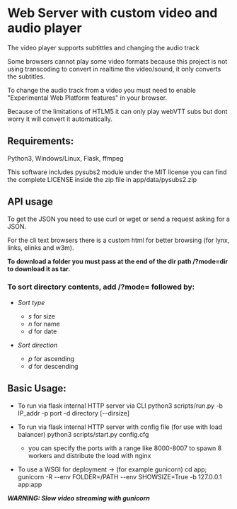 # Web Server with custom video and audio player #


The video player supports subtittles and changing the audio track

Some browsers cannot play some video formats because this project is not using transcoding to convert in realtime the video/sound, it only converts the subtitles.

To change the audio track from a video you must need to enable "Experimental Web Platform features" in your browser.

Because of the limitations of HTLM5 it can only play webVTT subs but dont worry it will convert it automatically.


## Requirements: ##
 Python3, Windows/Linux, Flask, ffmpeg

 This software includes pysubs2 module under the MIT license
 you can find the complete LICENSE inside the zip file in app/data/pysubs2.zip


## API usage ##

To get the JSON you need to use curl or wget or send a request asking for a JSON.

For the cli text browsers there is a custom html for better browsing (for lynx, links, elinks and w3m).

**To download a folder you must pass at the end of the dir path /?mode=dir to download it as tar.**

### To sort directory contents, add /?mode= followed by: ###

- *Sort type*
  - *s* for size
  - *n* for name
  - *d* for date

- *Sort direction*
  - *p* for ascending
  - *d* for descending


## Basic Usage: ##
  - To run via flask internal HTTP server via CLI
  python3 scripts/run.py -b IP_addr -p port -d directory [--dirsize]

  - To run via flask internal HTTP server with config file (for use with load balancer)
  python3 scripts/start.py config.cfg
    - you can specify the ports with a range like 8000-8007 to spawn 8 workers and distribute the load with nginx

  - To use a WSGI for deployment -> (for example gunicorn)
  cd app; gunicorn -R --env FOLDER=/PATH --env SHOWSIZE=True -b 127.0.0.1 app:app

  ***WARNING: Slow video streaming with gunicorn***

